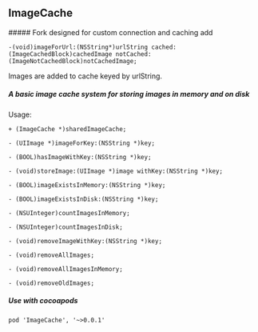## ImageCache

##### Fork designed for custom connection and caching add

    -(void)imageForUrl:(NSString*)urlString cached: (ImageCachedBlock)cachedImage notCached:(ImageNotCachedBlock)notCachedImage;

Images are added to cache keyed by urlString.

##### A basic image cache system for storing images in memory and on disk

Usage: 

	+ (ImageCache *)sharedImageCache;
	
	- (UIImage *)imageForKey:(NSString *)key;
	
	- (BOOL)hasImageWithKey:(NSString *)key;
	
	- (void)storeImage:(UIImage *)image withKey:(NSString *)key;
	
	- (BOOL)imageExistsInMemory:(NSString *)key;
	
	- (BOOL)imageExistsInDisk:(NSString *)key;
	
	- (NSUInteger)countImagesInMemory;
	
	- (NSUInteger)countImagesInDisk;
	
	- (void)removeImageWithKey:(NSString *)key;
	
	- (void)removeAllImages;
	
	- (void)removeAllImagesInMemory;
	
	- (void)removeOldImages;
	
	
##### Use with cocoapods

	pod 'ImageCache', '~>0.0.1'